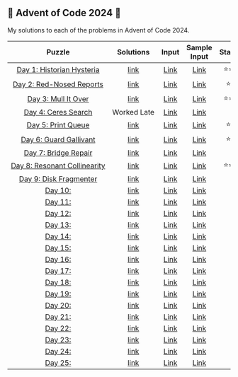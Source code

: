 ## 🎄 Advent of Code 2024 🎄

My solutions to each of the problems in Advent of Code 2024.

|Puzzle|Solutions|Input|Sample Input|Stars|
|:---:|:---:|:---:|:---:|:---:|
| <nobr> [Day 1: Historian Hysteria](https://adventofcode.com/2024/day/1) </nobr> | <nobr> [link](/2024/1/day1.py) </nobr> | </nobr> [Link](/2024/1/input.txt) </nobr> | </nobr> [Link](/2024/1/input_example.txt) </nobr> | </nobr> ⭐⭐</nobr> | 
| <nobr> [Day 2: Red-Nosed Reports](https://adventofcode.com/2024/day/2) </nobr> | <nobr> [link](/2024/2/day2.py) </nobr> | </nobr> [Link](/2024/2/input.txt) </nobr> | </nobr> [Link](/2024/2/input_example.txt) </nobr> | </nobr> ⭐</nobr> | 
| <nobr> [Day 3: Mull It Over](https://adventofcode.com/2024/day/3) </nobr> | <nobr> [link](/2024/3/day3.py) </nobr> | </nobr> [Link](/2024/3/input.txt) </nobr> | </nobr> [Link](/2024/3/input_example.txt) </nobr> | </nobr> ⭐⭐</nobr> |
| <nobr> [Day 4: Ceres Search](https://adventofcode.com/2024/day/4) </nobr> | <nobr> Worked Late </nobr> | </nobr> [Link](/2024/4/input.txt) </nobr> | </nobr> [Link](/2024/4/input_example.txt) </nobr> | </nobr> </nobr> |
| <nobr> [Day 5: Print Queue](https://adventofcode.com/2024/day/5) </nobr> | <nobr> [link](/2024/5/day5.py) </nobr> | </nobr> [Link](/2024/5/input.txt) </nobr> | </nobr> [Link](/2024/5/input_example.txt) </nobr> | </nobr> ⭐</nobr> |
| <nobr> [Day 6: Guard Gallivant](https://adventofcode.com/2024/day/6) </nobr> | <nobr> [link](/2024/6/day6.py) </nobr> | </nobr> [Link](/2024/6/input.txt) </nobr> | </nobr> [Link](/2024/6/input_example.txt) </nobr> | </nobr> ⭐</nobr> |
| <nobr> [Day 7: Bridge Repair](https://adventofcode.com/2024/day/7) </nobr> | <nobr> [link](/2024/7/day7.py) </nobr> | </nobr> [Link](/2024/7/input.txt) </nobr> | </nobr> [Link](/2024/7/input_example.txt) </nobr> | </nobr> </nobr> |
| <nobr> [Day 8: Resonant Collinearity](https://adventofcode.com/2024/day/7) </nobr> | <nobr> [link](/2024/7/day7.py) </nobr> | </nobr> [Link](/2024/7/input.txt) </nobr> | </nobr> [Link](/2024/7/input_example.txt) </nobr> | </nobr> ⭐⭐</nobr> |
| <nobr> [Day 9: Disk Fragmenter](https://adventofcode.com/2024/day/9) </nobr> | <nobr> [link](/2024/9/day9.py) </nobr> | </nobr> [Link](/2024/9/input.txt) </nobr> | </nobr> [Link](/2024/9/input_example.txt) </nobr> | </nobr> </nobr> |
| <nobr> [Day 10: ](https://adventofcode.com/2024/day/10) </nobr> | <nobr> [link](/2024/10/day10.py) </nobr> | </nobr> [Link](/2024/10/input.txt) </nobr> | </nobr> [Link](/2024/10/input_example.txt) </nobr> | </nobr> </nobr> |
| <nobr> [Day 11: ](https://adventofcode.com/2024/day/11) </nobr> | <nobr> [link](/2024/11/day11.py) </nobr> | </nobr> [Link](/2024/11/input.txt) </nobr> | </nobr> [Link](/2024/11/input_example.txt) </nobr> | </nobr> </nobr> |
| <nobr> [Day 12: ](https://adventofcode.com/2024/day/12) </nobr> | <nobr> [link](/2024/12/day12.py) </nobr> | </nobr> [Link](/2024/12/input.txt) </nobr> | </nobr> [Link](/2024/12/input_example.txt) </nobr> | </nobr> </nobr> |
| <nobr> [Day 13: ](https://adventofcode.com/2024/day/13) </nobr> | <nobr> [link](/2024/13/day13.py) </nobr> | </nobr> [Link](/2024/13/input.txt) </nobr> | </nobr> [Link](/2024/13/input_example.txt) </nobr> | </nobr> </nobr> |
| <nobr> [Day 14: ](https://adventofcode.com/2024/day/14) </nobr> | <nobr> [link](/2024/14/day14.py) </nobr> | </nobr> [Link](/2024/14/input.txt) </nobr> | </nobr> [Link](/2024/14/input_example.txt) </nobr> | </nobr> </nobr> |
| <nobr> [Day 15: ](https://adventofcode.com/2024/day/15) </nobr> | <nobr> [link](/2024/15/day15.py) </nobr> | </nobr> [Link](/2024/15/input.txt) </nobr> | </nobr> [Link](/2024/15/input_example.txt) </nobr> | </nobr> </nobr> |
| <nobr> [Day 16: ](https://adventofcode.com/2024/day/16) </nobr> | <nobr> [link](/2024/16/day16.py) </nobr> | </nobr> [Link](/2024/16/input.txt) </nobr> | </nobr> [Link](/2024/16/input_example.txt) </nobr> | </nobr> </nobr> |
| <nobr> [Day 17: ](https://adventofcode.com/2024/day/17) </nobr> | <nobr> [link](/2024/17/day17.py) </nobr> | </nobr> [Link](/2024/17/input.txt) </nobr> | </nobr> [Link](/2024/17/input_example.txt) </nobr> | </nobr> </nobr> |
| <nobr> [Day 18: ](https://adventofcode.com/2024/day/18) </nobr> | <nobr> [link](/2024/18/day18.py) </nobr> | </nobr> [Link](/2024/18/input.txt) </nobr> | </nobr> [Link](/2024/18/input_example.txt) </nobr> | </nobr> </nobr> |
| <nobr> [Day 19: ](https://adventofcode.com/2024/day/19) </nobr> | <nobr> [link](/2024/19/day19.py) </nobr> | </nobr> [Link](/2024/19/input.txt) </nobr> | </nobr> [Link](/2024/19/input_example.txt) </nobr> | </nobr> </nobr> |
| <nobr> [Day 20: ](https://adventofcode.com/2024/day/20) </nobr> | <nobr> [link](/2024/20/day20.py) </nobr> | </nobr> [Link](/2024/20/input.txt) </nobr> | </nobr> [Link](/2024/20/input_example.txt) </nobr> | </nobr> </nobr> |
| <nobr> [Day 21: ](https://adventofcode.com/2024/day/21) </nobr> | <nobr> [link](/2024/21/day21.py) </nobr> | </nobr> [Link](/2024/21/input.txt) </nobr> | </nobr> [Link](/2024/21/input_example.txt) </nobr> | </nobr> </nobr> |
| <nobr> [Day 22: ](https://adventofcode.com/2024/day/22) </nobr> | <nobr> [link](/2024/22/day22.py) </nobr> | </nobr> [Link](/2024/22/input.txt) </nobr> | </nobr> [Link](/2024/22/input_example.txt) </nobr> | </nobr> </nobr> |
| <nobr> [Day 23: ](https://adventofcode.com/2024/day/23) </nobr> | <nobr> [link](/2024/23/day23.py) </nobr> | </nobr> [Link](/2024/23/input.txt) </nobr> | </nobr> [Link](/2024/23/input_example.txt) </nobr> | </nobr> </nobr> |
| <nobr> [Day 24: ](https://adventofcode.com/2024/day/24) </nobr> | <nobr> [link](/2024/24/day24.py) </nobr> | </nobr> [Link](/2024/24/input.txt) </nobr> | </nobr> [Link](/2024/24/input_example.txt) </nobr> | </nobr> </nobr> |
| <nobr> [Day 25: ](https://adventofcode.com/2024/day/25) </nobr> | <nobr> [link](/2024/25/day25.py) </nobr> | </nobr> [Link](/2024/25/input.txt) </nobr> | </nobr> [Link](/2024/25/input_example.txt) </nobr> | </nobr> </nobr> |
